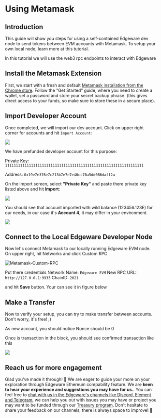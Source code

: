 # Using Metamask

## Introduction <a id="introduction"></a>

This guide will show you steps for using a self-contained Edgeware dev node to send tokens between EVM accounts with Metamask. To setup your own local node, learn more at this tutorial.

In this tutorial we will use the web3 rpc endpoints to interact with Edgeware

## Install the Metamask Extension <a id="install-the-metamask-extension"></a>

First, we start with a fresh and default [Metamask installation from the Chrome store](https://chrome.google.com/webstore/detail/metamask/nkbihfbeogaeaoehlefnkodbefgpgknn?hl=en). Follow the "Get Started" guide, where you need to create a wallet, set a password and store your secret backup phrase. \(this gives direct access to your funds, so make sure to store these in a secure place\).

## Import Developer Account <a id="import-developer-account"></a>

Once completed, we will import our dev account. Click on upper right corner for accounts and hit `Import Account`:

![](https://contracts.edgewa.re/4/assets/mm-import-account.png)

We have prefunded developer account for this purpose:

Private Key: `1111111111111111111111111111111111111111111111111111111111111111`

Address: `0x19e7e376e7c213b7e7e7e46cc70a5dd086daff2a`

On the import screen, select **"Private Key"** and paste there private key listed above and hit **Import**:

![](https://contracts.edgewa.re/4/assets/mm-private-key.png)

You should see that account imported with wild balance \(123456.123E\) for our needs, in our case it's **Account 4**, it may differ in your environment.

![](https://contracts.edgewa.re/4/assets/mm-imported-account.png)

## Connect to the Local Edgeware Developer Node <a id="connect-to-the-local-edgeware-developer-node"></a>

Now let's connect Metamask to our locally running Edgeware EVM node. On upper right, hit Networks and click Custom RPC

![Metamask-Custom-RPC](https://contracts.edgewa.re/4/assets/mm-custom-rpc.png)

Put there credentials Network Name: `Edgeware EVM` New RPC URL: `http://127.0.0.1:9933` ChainID: `2021`

and hit **Save** button. Your can see it in figure below

## Make a Transfer <a id="make-a-transfer"></a>

Now to verify your setup, you can try to make transfer between accounts. Don't worry, it's free! ;\)

As new account, you should notice Nonce should be 0

Once is transaction in the block, you should see confirmed transaction like this

![](https://contracts.edgewa.re/4/assets/mm-confirmed-transaction.png)

## Reach us for more engagement <a id="reach-us-for-more-engagement"></a>

Glad you've made it through! 🥰 We are eager to guide your more on your exploration through Edgeware Ethereum compability feature. We are **keen to hear your experience and suggestions you may have for us.**. You can feel free to [chat with us in the Edgeware's channels like Discord, Element and Telegram](https://linktr.ee/edg_developers), we can help you out with issues you may have or project you may want to be funded through our [Treasury program](https://docs.edgewa.re/edgeware-runtime/treasury). Don't hesitate to share your feedback on our channels, there is always space to improve! 🙌

